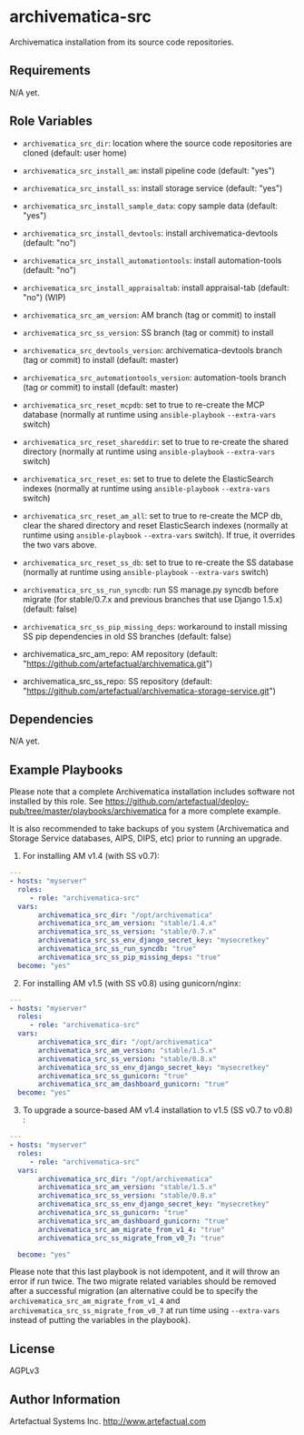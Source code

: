 archivematica-src
=================

Archivematica installation from its source code repositories.

Requirements
------------

N/A yet.

Role Variables
--------------

- `archivematica_src_dir`: location where the source code repositories are cloned (default: user home)

- `archivematica_src_install_am`: install pipeline code (default: "yes")
- `archivematica_src_install_ss`: install storage service (default: "yes")
- `archivematica_src_install_sample_data`: copy sample data (default: "yes")
- `archivematica_src_install_devtools`: install archivematica-devtools (default: "no")
- `archivematica_src_install_automationtools`: install automation-tools (default: "no")
- `archivematica_src_install_appraisaltab`: install appraisal-tab (default: "no") (WIP)

- `archivematica_src_am_version`: AM branch (tag or commit) to install
- `archivematica_src_ss_version`: SS branch (tag or commit) to install
- `archivematica_src_devtools_version`: archivematica-devtools branch (tag or commit) to install (default: master)
- `archivematica_src_automationtools_version`: automation-tools branch (tag or commit) to install (default: master)

- `archivematica_src_reset_mcpdb`: set to true to re-create the MCP database (normally at runtime using `ansible-playbook` `--extra-vars` switch)
- `archivematica_src_reset_shareddir`: set to true to re-create the shared directory (normally at runtime using `ansible-playbook` `--extra-vars` switch)
- `archivematica_src_reset_es`: set to true to delete the ElasticSearch indexes (normally at runtime using `ansible-playbook` `--extra-vars` switch)
- `archivematica_src_reset_am_all`: set to true to re-create the MCP db, clear the shared directory and reset ElasticSearch indexes (normally at runtime using `ansible-playbook` `--extra-vars` switch). If true, it overrides the two vars above.
- `archivematica_src_reset_ss_db`: set to true to re-create the SS database (normally at runtime using `ansible-playbook` `--extra-vars` switch)

- `archivematica_src_ss_run_syncdb`: run SS manage.py syncdb before migrate (for stable/0.7.x and previous branches that use Django 1.5.x) (default: false)
- `archivematica_src_ss_pip_missing_deps`:  workaround to install missing SS pip dependencies in old SS branches (default: false)

- archivematica_src_am_repo: AM repository (default: "https://github.com/artefactual/archivematica.git")
- archivematica_src_ss_repo: SS repository (default: "https://github.com/artefactual/archivematica-storage-service.git")

Dependencies
------------

N/A yet.

Example Playbooks
----------------

Please note that a complete Archivematica installation includes software not installed by this role. See https://github.com/artefactual/deploy-pub/tree/master/playbooks/archivematica for a more complete example.

It is also recommended to take backups of you system (Archivematica and Storage Service databases, AIPS, DIPS, etc) prior to running an upgrade.

1) For installing AM v1.4 (with SS v0.7):

```yaml
---
- hosts: "myserver"
  roles:
     - role: "archivematica-src"
  vars:
       archivematica_src_dir: "/opt/archivematica"
       archivematica_src_am_version: "stable/1.4.x"
       archivematica_src_ss_version: "stable/0.7.x"
       archivematica_src_ss_env_django_secret_key: "mysecretkey"
       archivematica_src_ss_run_syncdb: "true"
       archivematica_src_ss_pip_missing_deps: "true"
  become: "yes"
```

2) For installing AM v1.5 (with SS v0.8) using gunicorn/nginx:

```yaml
---
- hosts: "myserver"
  roles:
     - role: "archivematica-src"
  vars:
       archivematica_src_dir: "/opt/archivematica"
       archivematica_src_am_version: "stable/1.5.x"
       archivematica_src_ss_version: "stable/0.8.x"
       archivematica_src_ss_env_django_secret_key: "mysecretkey"
       archivematica_src_ss_gunicorn: "true"
       archivematica_src_am_dashboard_gunicorn: "true"
  become: "yes"
```

3) To upgrade a source-based AM v1.4 installation to v1.5 (SS v0.7 to v0.8) :

```yaml
---
- hosts: "myserver"
  roles:
     - role: "archivematica-src"
  vars:
       archivematica_src_dir: "/opt/archivematica"
       archivematica_src_am_version: "stable/1.5.x"
       archivematica_src_ss_version: "stable/0.8.x"
       archivematica_src_ss_env_django_secret_key: "mysecretkey"
       archivematica_src_ss_gunicorn: "true"
       archivematica_src_am_dashboard_gunicorn: "true"
       archivematica_src_am_migrate_from_v1_4: "true"
       archivematica_src_ss_migrate_from_v0_7: "true"

  become: "yes"
```

Please note that this last playbook is not idempotent, and it will throw an error if run twice. The two migrate related variables should be removed after a successful migration (an alternative could be to specify the `archivematica_src_am_migrate_from_v1_4` and `archivematica_src_ss_migrate_from_v0_7` at run time using `--extra-vars` instead of putting the variables in the playbook). 

License
-------

AGPLv3

Author Information
------------------

Artefactual Systems Inc.
http://www.artefactual.com
